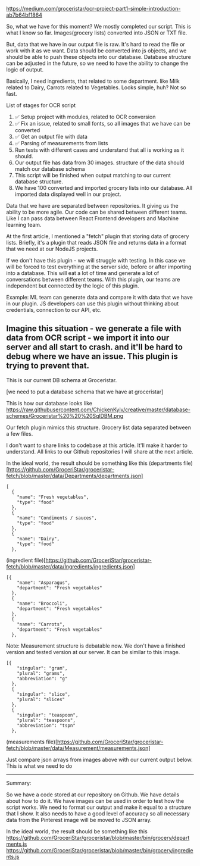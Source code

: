 https://medium.com/groceristar/ocr-project-part1-simple-introduction-ab7b64bf1864

So, what we have for this moment?
We mostly completed our script. This is what I know so far. Images(grocery lists) converted into JSON or TXT file.

But, data that we have in our output file is raw. It's hard to read the file or work with it as we want. Data should be converted into js objects, and we should be able to push these objects into our database. Database structure can be adjusted in the future, so we need to have the ability to change the logic of output.


Basically, I need ingredients, that related to some department.
like Milk related to Dairy, Carrots related to Vegetables. Looks simple, huh? Not so fast.






List of stages for OCR script


1. :white_check_mark: Setup project with modules, related to OCR conversion
2. :white_check_mark: Fix an issue, related to small fonts, so all images that we have can be converted
3. :white_check_mark: Get an output file with data
4. :white_check_mark: Parsing of measurements from lists
5. Run tests with different cases and understand that all is working as it should.
6. Our output file has data from 30 images. structure of the data should match our database schema
7. This script will be finished when output matching to our current database structure.
8. We have 100 converted and imported grocery lists into our database. All imported data displayed well in our project.





Data that we have are separated between repositories.
It giving us the ability to be more agile. Our code can be shared between different teams.
Like I can pass data between React Frontend developers and Machine learning team.

At the first article, I mentioned a "fetch" plugin that storing data of grocery lists.
Briefly, it's a plugin that reads JSON file and returns data in a format that we need at our NodeJS projects.

If we don't have this plugin - we will struggle with testing. In this case we will be forced to test everything at the server side, before or after importing into a database. This will eat a lot of time and generate a lot of conversations between different teams. With this plugin, our teams are independent but connected by the logic of this plugin.

Example:
ML team can generate data and compare it with data that we have in our plugin.
JS developers can use this plugin without thinking about credentials, connection to our API, etc.


Imagine this situation - we generate a file with data from OCR script - we import it into our server and all start to crash. and it'll be hard to debug where we have an issue. This plugin is trying to prevent that.
----------------------------------




This is our current DB schema at Groceristar.

[we need to put a database schema that we have at groceristar]


This is how our database looks like https://raw.githubusercontent.com/ChickenKyiv/creative/master/database-schemes/Groceristar%20%20%20SqlDBM.png




Our fetch plugin mimics this structure.
Grocery list data separated between a few files.

I don't want to share links to codebase at this article. It'll make it harder to understand. All links to our Github repositories I will share at the next article.






In the ideal world, the result should be something like this
(departments file)[https://github.com/GroceriStar/groceristar-fetch/blob/master/data/Departments/departments.json]

```
[
  {
    "name": "Fresh vegetables",
    "type": "food"
  },
  {
    "name": "Condiments / sauces",
    "type": "food"
  },
  {
    "name": "Dairy",
    "type": "food"
  },
```

(ingredient file)[https://github.com/GroceriStar/groceristar-fetch/blob/master/data/Ingredients/ingredients.json]

```
[{
    "name": "Asparagus",
    "department": "Fresh vegetables"
  },
  {
    "name": "Broccoli",
    "department": "Fresh vegetables"
  },
  {
    "name": "Carrots",
    "department": "Fresh vegetables"
  },
```

Note: Measurement structure is debatable now. We don't have a finished version and tested version at our server. It can be similar to this image.
```
[{
    "singular": "gram",
    "plural": "grams",
    "abbreviation": "g"
  },
  {
    "singular": "slice",
    "plural": "slices"
  },
  {
    "singular": "teaspoon",
    "plural": "teaspoons",
    "abbreviation": "tspn"
  },
```

(measurements file)[https://github.com/GroceriStar/groceristar-fetch/blob/master/data/Measurement/measurements.json]


Just compare json arrays from images above with our current output below. This is what we need to do




----------------------


Summary:

So we have a code stored at our repository on Github.
We have details about how to do it.
We have images can be used in order to test how the script works.
We need to format our output and make it equal to a structure that I show. It also needs to have a good level of accuracy so all necessary data from the Pinterest image will be moved to JSON array.











In the ideal world, the result should be something like this
https://github.com/GroceriStar/groceristar/blob/master/bin/grocery/departments.js
https://github.com/GroceriStar/groceristar/blob/master/bin/grocery/ingredients.js
